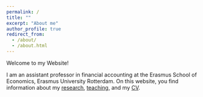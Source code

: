 ```yaml
---
permalink: /
title: ""
excerpt: "About me"
author_profile: true
redirect_from: 
  - /about/
  - /about.html
---
```


Welcome to my Website! 

I am an assistant professor in financial accounting at the Erasmus School of Economics, Erasmus University Rotterdam. On this website, you find information about my <a href= "https://jochenpierk.github.io/home/research/">research</a>, <a href= "https://jochenpierk.github.io/home/teaching/">teaching</a>, and my <a href="https://jochenpierk.github.io/home/cv/">CV</a>.  




  


